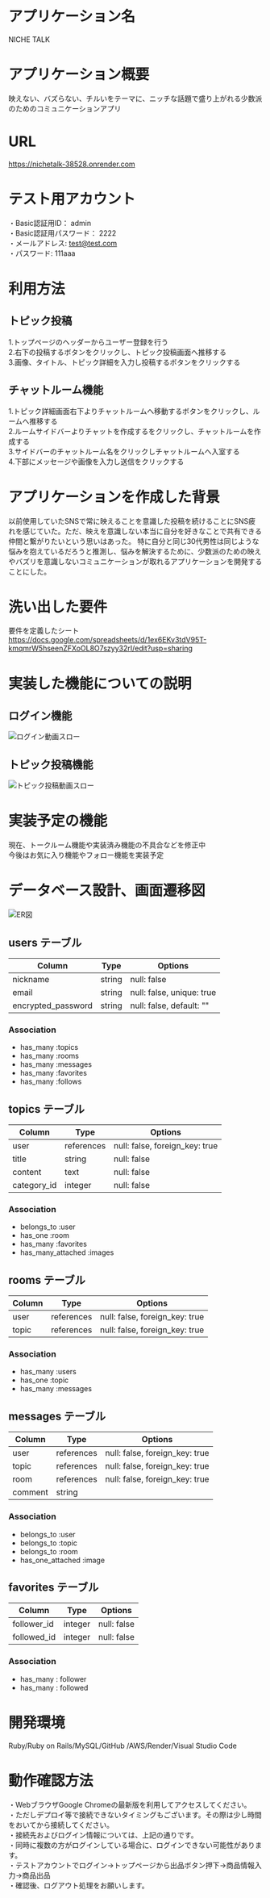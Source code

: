 # アプリケーション名
NICHE TALK  

# アプリケーション概要
映えない、バズらない、チルいをテーマに、ニッチな話題で盛り上がれる少数派のためのコミュニケーションアプリ  

# URL
https://nichetalk-38528.onrender.com  

# テスト用アカウント
・Basic認証用ID： admin  
・Basic認証用パスワード： 2222  
・メールアドレス: test@test.com  
・パスワード: 111aaa  

# 利用方法

## トピック投稿
  1.トップページのヘッダーからユーザー登録を行う  
  2.右下の投稿するボタンをクリックし、トピック投稿画面へ推移する  
  3.画像、タイトル、トピック詳細を入力し投稿するボタンをクリックする  

## チャットルーム機能
  1.トピック詳細画面右下よりチャットルームへ移動するボタンをクリックし、ルームへ推移する  
  2.ルームサイドバーよりチャットを作成するをクリックし、チャットルームを作成する  
  3.サイドバーのチャットルーム名をクリックしチャットルームへ入室する  
  4.下部にメッセージや画像を入力し送信をクリックする  

# アプリケーションを作成した背景
  以前使用していたSNSで常に映えることを意識した投稿を続けることにSNS疲れを感じていた。ただ、映えを意識しない本当に自分を好きなことで共有できる仲間と繋がりたいという思いはあった。
  特に自分と同じ30代男性は同じような悩みを抱えているだろうと推測し、悩みを解決するために、少数派のための映えやバズリを意識しないコミュニケーションが取れるアプリケーションを開発することにした。  

# 洗い出した要件
  要件を定義したシート  
  https://docs.google.com/spreadsheets/d/1ex6EKv3tdV95T-kmqmrW5hseenZFXoOL8O7szyy32rI/edit?usp=sharing  

# 実装した機能についての説明

## ログイン機能

![ログイン動画スロー](https://drive.google.com/uc?export=view&id={1rUR3bvY8e6dZc2Jr2g5cAPP2Z-GX_HBw})  

## トピック投稿機能

![トピック投稿動画スロー](https://drive.google.com/uc?export=view&id={1uPDsi1Uwpg271AwFPSa-x10J4c2XuKaN})  

# 実装予定の機能
現在、トークルーム機能や実装済み機能の不具合などを修正中  
今後はお気に入り機能やフォロー機能を実装予定  



# データベース設計、画面遷移図

![ER図](https://drive.google.com/uc?export=view&id={1ETu-rrWQ-UQpVGB2QSonfRYyoNUTxBn6})  


## users テーブル

| Column             | Type   | Options                   |
| ------------------ | ------ | ------------------------- |
| nickname           | string | null: false               |
| email              | string | null: false, unique: true |
| encrypted_password | string | null: false, default: ""  |

### Association

- has_many :topics
- has_many :rooms
- has_many :messages
- has_many :favorites
- has_many :follows

## topics テーブル

| Column            | Type       | Options                        |
| ----------------- | ---------- | ------------------------------ |
| user              | references | null: false, foreign_key: true |
| title             | string     | null: false                    |
| content           | text       | null: false                    |
| category_id       | integer    | null: false                    |

### Association

- belongs_to  :user
- has_one     :room
- has_many    :favorites
- has_many_attached :images

## rooms テーブル

| Column  | Type       | Options                        |
| ------- | ---------- | ------------------------------ |
| user    | references | null: false, foreign_key: true |
| topic   | references | null: false, foreign_key: true |

### Association

- has_many :users
- has_one  :topic
- has_many :messages

## messages テーブル

| Column  | Type       | Options                        |
| ------- | ---------- | ------------------------------ |
| user    | references | null: false, foreign_key: true |
| topic   | references | null: false, foreign_key: true |
| room    | references | null: false, foreign_key: true |
| comment | string     |                                |

### Association

- belongs_to :user
- belongs_to :topic
- belongs_to :room
- has_one_attached :image

## favorites テーブル

| Column       | Type    | Options     |
| ------------ | ------- | ----------- |
| follower_id  | integer | null: false |
| followed_id  | integer | null: false |

### Association

- has_many : follower
- has_many : followed

# 開発環境

Ruby/Ruby on Rails/MySQL/GitHub /AWS/Render/Visual Studio Code

# 動作確認方法

・WebブラウザGoogle Chromeの最新版を利用してアクセスしてください。  
・ただしデプロイ等で接続できないタイミングもございます。その際は少し時間をおいてから接続してください。  
・接続先およびログイン情報については、上記の通りです。  
・同時に複数の方がログインしている場合に、ログインできない可能性があります。  
・テストアカウントでログイン→トップページから出品ボタン押下→商品情報入力→商品出品  
・確認後、ログアウト処理をお願いします。
